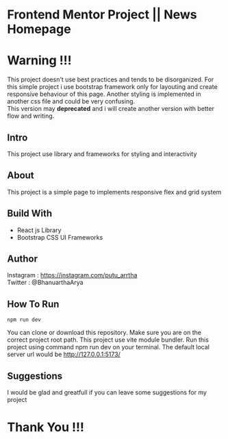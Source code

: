 # Frontend Mentor Project || News Homepage

# Warning !!!
This project doesn't use best practices and tends to be disorganized. For this simple project i use bootstrap framework only for layouting and create responsive behaviour of this page. Another styling is implemented in another css file and could be very confusing.  
This version may **deprecated** and i will create another version with better flow and writing.

## Intro

This project use library and frameworks for styling and interactivity

## About

This project is a simple page to implements responsive flex and grid system
## Build With

- React js Library
- Bootstrap CSS UI Frameworks

## Author

Instagram : https://instagram.com/putu_arrtha  
Twitter : @BhanuarthaArya

## How To Run
```
npm run dev
```  
You can clone or download this repository. Make sure you are on the correct project root path. This project use vite module bundler.
Run this project using command npm run dev on your terminal. The default local server url would be http://127.0.0.1:5173/

## Suggestions

I would be glad and greatfull if you can leave some suggestions for my project

# Thank You !!!
